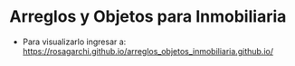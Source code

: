 # Arreglos y Objetos para Inmobiliaria

- Para visualizarlo ingresar a: https://rosagarchi.github.io/arreglos_objetos_inmobiliaria.github.io/
